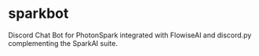 # sparkbot

Discord Chat Bot for PhotonSpark integrated with FlowiseAI and discord.py complementing the SparkAI suite.

